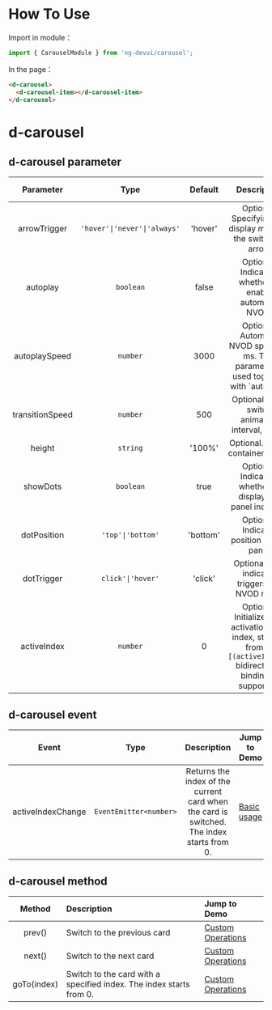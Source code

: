 # How To Use

Import in module：

```ts
import { CarouselModule } from 'ng-devui/carousel';
```

In the page：

```html
<d-carousel>
  <d-carousel-item></d-carousel-item>
</d-carousel>
```

# d-carousel

## d-carousel parameter

|    Parameter    |             Type             | Default  |                                                       Description                                                       | Jump to Demo                                   | Global Config |
| :-------------: | :--------------------------: | :------: | :---------------------------------------------------------------------------------------------------------------------: | :--------------------------------------------- | ------------- |
|  arrowTrigger   | `'hover'\|'never'\|'always'` | 'hover'  |                              Optional. Specifying the display mode of the switching arrow                               | [Indicator & Toggle Arrow](demo#trigger-usage) |
|    autoplay     |          `boolean`           |  false   |                                 Optional. Indicating whether to enable automatic NVOD.                                  | [Automatic NVOD](demo#autoplay-usage)          |
|  autoplaySpeed  |           `number`           |   3000   |                 Optional. Automatic NVOD speed, in ms. This parameter is used together with `autoplay'.                 | [Automatic NVOD](demo#autoplay-usage)          |
| transitionSpeed |           `number`           |   500    |                                    Optional. Card switch animation interval, in ms.                                     | [Automatic NVOD](demo#autoplay-usage)          |
|     height      |           `string`           |  '100%'  |                                             Optional. NVOD container height                                             | [Basic usage](demo#basic-usage)                |
|    showDots     |          `boolean`           |   true   |                               Optional. Indicating whether to display the panel indicator                               | [Automatic NVOD](demo#autoplay-usage)          |
|   dotPosition   |      `'top'\|'bottom'`       | 'bottom' |                                        Optional. Indicator position on the panel                                        | [Indicator & Toggle Arrow](demo#trigger-usage) |
|   dotTrigger    |      `click'\|'hover'`       | 'click'  |                                     Optional. The indicator triggers the NVOD mode                                      | [Indicator & Toggle Arrow](demo#trigger-usage) |
|   activeIndex   |           `number`           |    0     | Optional. Initializes the activation card index, starting from 0. `[(activeIndex)]` bidirectional binding is supported. | [Basic usage](demo#basic-usage)                |

## d-carousel event

|       Event       |          Type          |                                        Description                                        | Jump to Demo                    |
| :---------------: | :--------------------: | :---------------------------------------------------------------------------------------: | ------------------------------- |
| activeIndexChange | `EventEmitter<number>` | Returns the index of the current card when the card is switched. The index starts from 0. | [Basic usage](demo#basic-usage) |

## d-carousel method

|   Method    | Description                                                         | Jump to Demo                           |
| :---------: | :------------------------------------------------------------------ | :------------------------------------- |
|   prev()    | Switch to the previous card                                         | [Custom Operations](demo#custom-usage) |
|   next()    | Switch to the next card                                             | [Custom Operations](demo#custom-usage) |
| goTo(index) | Switch to the card with a specified index. The index starts from 0. | [Custom Operations](demo#custom-usage) |
